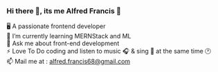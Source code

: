 ### Hi there 👋, its me Alfred Francis 🤗

🖥️ A passionate frontend developer
<br>
👀 I’m currently learning MERNStack and ML
<br>
💬 Ask me about front-end development
<br>
⚡ Love To Do coding and listen to music 🎧 & sing 🎤 at the same time 🕐
<br>
📫 Mail me at : alfred.francis68@gmail.com
<br>
<!-- **alfredfrancis68/alfredfrancis68** is a ✨ _special_ ✨ repository because its `README.md` (this file) appears on your GitHub profile.

Here are some ideas to get you started:

- 🔭 I’m currently working on ...
- 🌱 I’m currently learning ...
- 👯 I’m looking to collaborate on ...
- 🤔 I’m looking for help with ...
- 💬 Ask me about ...
- 📫 How to reach me: ...
- 😄 Pronouns: ...
- ⚡ Fun fact: ...

 -->
